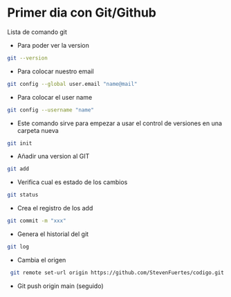 # Primer dia con Git/Github

Lista de comando git

* Para poder ver la version

```bash
git --version
```
* Para colocar nuestro email

```bash
git config --global user.email "name@mail"
```
* Para colocar el user name

```bash
git config --username "name"
```

* Este comando sirve para empezar a usar el control de versiones en una carpeta nueva

```bash
git init
```

* Añadir una version al GIT

```bash
git add
```

* Verifica cual es estado de los cambios

```bash
git status
```

* Crea el registro de los add

```bash
git commit -m "xxx"
```

* Genera el historial del git

```bash
git log
```
* Cambia el origen

```bash
 git remote set-url origin https://github.com/StevenFuertes/codigo.git
 ```
 * Git push origin main (seguido)
